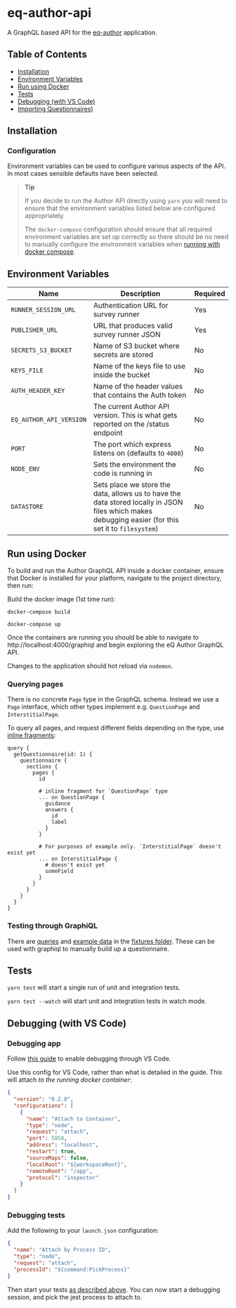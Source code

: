# eq-author-api

A GraphQL based API for the [eq-author](https://github.com/ONSdigital/eq-author)
application.

## Table of Contents

- [Installation](#installation)
- [Environment Variables](#environment-variables)
- [Run using Docker](#run-using-docker)
- [Tests](#tests)
- [Debugging (with VS Code)](#debugging-with-vs-code)
- [Importing Questionnaires)](#importing-questionnaires)

## Installation

### Configuration

Environment variables can be used to configure various aspects of the API.
In most cases sensible defaults have been selected.

> **Tip**
>
> If you decide to run the Author API directly using `yarn` you will need to
> ensure that the environment variables listed below are configured appropriately.
>
> The `docker-compose` configuration should ensure that all required environment variables are set up correctly so there
> should be no need to manually configure the environment variables when [running with docker compose](#run-using-docker).

## Environment Variables

| Name                    | Description                                                                                                                                          | Required |
| ----------------------- | ---------------------------------------------------------------------------------------------------------------------------------------------------- | -------- |
| `RUNNER_SESSION_URL`    | Authentication URL for survey runner                                                                                                                 | Yes      |
| `PUBLISHER_URL`         | URL that produces valid survey runner JSON                                                                                                           | Yes      |
| `SECRETS_S3_BUCKET`     | Name of S3 bucket where secrets are stored                                                                                                           | No       |
| `KEYS_FILE`             | Name of the keys file to use inside the bucket                                                                                                       | No       |
| `AUTH_HEADER_KEY`       | Name of the header values that contains the Auth token                                                                                               | No       |
| `EQ_AUTHOR_API_VERSION` | The current Author API version. This is what gets reported on the /status endpoint                                                                   | No       |
| `PORT`                  | The port which express listens on (defaults to `4000`)                                                                                               | No       |
| `NODE_ENV`              | Sets the environment the code is running in                                                                                                          | No       |
| `DATASTORE`             | Sets place we store the data, allows us to have the data stored locally in JSON files which makes debugging easier (for this set it to `filesystem`) | No       |

## Run using Docker

To build and run the Author GraphQL API inside a docker container, ensure that
Docker is installed for your platform, navigate to the project directory, then run:

Build the docker image (1st time run):

```
docker-compose build
```

```
docker-compose up
```

Once the containers are running you should be able to navigate to http://localhost:4000/graphiql and begin exploring the eQ Author GraphQL API.

Changes to the application should hot reload via `nodemon`.

### Querying pages

There is no concrete `Page` type in the GraphQL schema. Instead we use a `Page` interface, which other types implement e.g. `QuestionPage` and `InterstitialPage`.

To query all pages, and request different fields depending on the type, use [inline fragments](http://graphql.org/learn/queries/#inline-fragments):

```gql
query {
  getQuestionnaire(id: 1) {
    questionnaire {
      sections {
        pages {
          id

          # inline fragment for `QuestionPage` type
          ... on QuestionPage {
            guidance
            answers {
              id
              label
            }
          }

          # For purposes of example only. `InterstitialPage` doesn't exist yet
          ... on InterstitialPage {
            # doesn't exist yet
            someField
          }
        }
      }
    }
  }
}
```

### Testing through GraphiQL

There are [queries](tests/fixtures/queries.gql) and [example data](tests/fixtures/data.json) in the [fixtures folder](tests/fixtures). These can be used with graphiql to manually build up a questionnaire.

## Tests

`yarn test` will start a single run of unit and integration tests.

`yarn test --watch` will start unit and integration tests in watch mode.

## Debugging (with VS Code)

### Debugging app

Follow [this guide](https://github.com/docker/labs/blob/83514855aff21eaed3925d1fd28091b23de0e147/developer-tools/nodejs-debugging/VSCode-README.md) to enable debugging through VS Code.

Use this config for VS Code, rather than what is detailed in the guide. This will attach _to the running docker container_:

```json
{
  "version": "0.2.0",
  "configurations": [
    {
      "name": "Attach to Container",
      "type": "node",
      "request": "attach",
      "port": 5858,
      "address": "localhost",
      "restart": true,
      "sourceMaps": false,
      "localRoot": "${workspaceRoot}",
      "remoteRoot": "/app",
      "protocol": "inspector"
    }
  ]
}
```

### Debugging tests

Add the following to your `launch.json` configuration:

```json
{
  "name": "Attach by Process ID",
  "type": "node",
  "request": "attach",
  "processId": "${command:PickProcess}"
}
```

Then start your tests [as described above](#tests). You can now start a debugging session, and pick the jest process to attach to.
